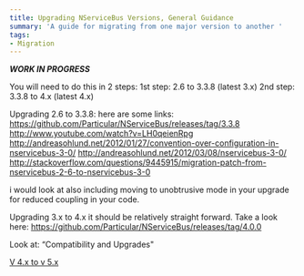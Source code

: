```yaml
---
title: Upgrading NServiceBus Versions, General Guidance
summary: 'A guide for migrating from one major version to another '
tags:
- Migration
---
```


***WORK IN PROGRESS***

You will need to do this in 2 steps: 
1st step: 2.6 to 3.3.8 (latest 3.x) 
2nd step: 3.3.8 to 4.x (latest 4.x)

Upgrading 2.6 to 3.3.8:
here are some links:
https://github.com/Particular/NServiceBus/releases/tag/3.3.8
http://www.youtube.com/watch?v=LH0qeienRpg
http://andreasohlund.net/2012/01/27/convention-over-configuration-in-nservicebus-3-0/
http://andreasohlund.net/2012/03/08/nservicebus-3-0/
http://stackoverflow.com/questions/9445915/migration-patch-from-nservicebus-2-6-to-nservicebus-3-0

i would look at also including moving to unobtrusive mode in your upgrade for reduced coupling in your code.

Upgrading 3.x to 4.x it should be relatively straight forward. Take a look here: 
https://github.com/Particular/NServiceBus/releases/tag/4.0.0

Look at: “Compatibility and Upgrades"

[V 4.x to v 5.x](4to5)
